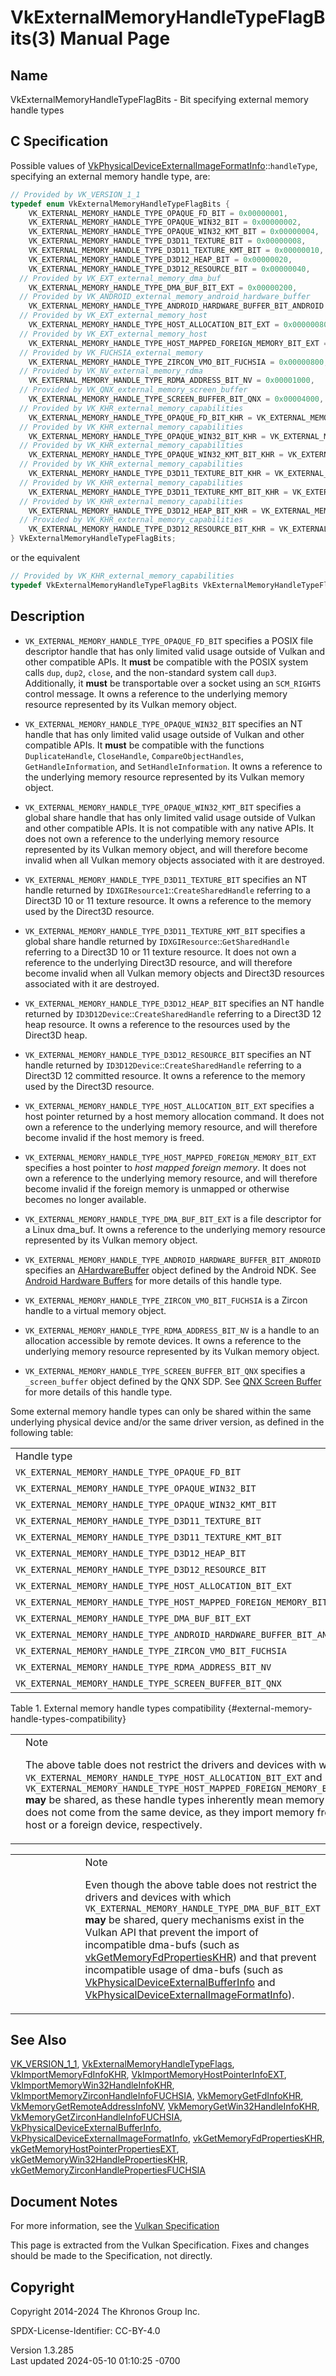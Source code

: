 # VkExternalMemoryHandleTypeFlagBits(3) Manual Page

## Name

VkExternalMemoryHandleTypeFlagBits - Bit specifying external memory
handle types



## <a href="#_c_specification" class="anchor"></a>C Specification

Possible values of
[VkPhysicalDeviceExternalImageFormatInfo](https://registry.khronos.org/vulkan/specs/1.3-extensions/man/html/VkPhysicalDeviceExternalImageFormatInfo.html)::`handleType`,
specifying an external memory handle type, are:

``` c
// Provided by VK_VERSION_1_1
typedef enum VkExternalMemoryHandleTypeFlagBits {
    VK_EXTERNAL_MEMORY_HANDLE_TYPE_OPAQUE_FD_BIT = 0x00000001,
    VK_EXTERNAL_MEMORY_HANDLE_TYPE_OPAQUE_WIN32_BIT = 0x00000002,
    VK_EXTERNAL_MEMORY_HANDLE_TYPE_OPAQUE_WIN32_KMT_BIT = 0x00000004,
    VK_EXTERNAL_MEMORY_HANDLE_TYPE_D3D11_TEXTURE_BIT = 0x00000008,
    VK_EXTERNAL_MEMORY_HANDLE_TYPE_D3D11_TEXTURE_KMT_BIT = 0x00000010,
    VK_EXTERNAL_MEMORY_HANDLE_TYPE_D3D12_HEAP_BIT = 0x00000020,
    VK_EXTERNAL_MEMORY_HANDLE_TYPE_D3D12_RESOURCE_BIT = 0x00000040,
  // Provided by VK_EXT_external_memory_dma_buf
    VK_EXTERNAL_MEMORY_HANDLE_TYPE_DMA_BUF_BIT_EXT = 0x00000200,
  // Provided by VK_ANDROID_external_memory_android_hardware_buffer
    VK_EXTERNAL_MEMORY_HANDLE_TYPE_ANDROID_HARDWARE_BUFFER_BIT_ANDROID = 0x00000400,
  // Provided by VK_EXT_external_memory_host
    VK_EXTERNAL_MEMORY_HANDLE_TYPE_HOST_ALLOCATION_BIT_EXT = 0x00000080,
  // Provided by VK_EXT_external_memory_host
    VK_EXTERNAL_MEMORY_HANDLE_TYPE_HOST_MAPPED_FOREIGN_MEMORY_BIT_EXT = 0x00000100,
  // Provided by VK_FUCHSIA_external_memory
    VK_EXTERNAL_MEMORY_HANDLE_TYPE_ZIRCON_VMO_BIT_FUCHSIA = 0x00000800,
  // Provided by VK_NV_external_memory_rdma
    VK_EXTERNAL_MEMORY_HANDLE_TYPE_RDMA_ADDRESS_BIT_NV = 0x00001000,
  // Provided by VK_QNX_external_memory_screen_buffer
    VK_EXTERNAL_MEMORY_HANDLE_TYPE_SCREEN_BUFFER_BIT_QNX = 0x00004000,
  // Provided by VK_KHR_external_memory_capabilities
    VK_EXTERNAL_MEMORY_HANDLE_TYPE_OPAQUE_FD_BIT_KHR = VK_EXTERNAL_MEMORY_HANDLE_TYPE_OPAQUE_FD_BIT,
  // Provided by VK_KHR_external_memory_capabilities
    VK_EXTERNAL_MEMORY_HANDLE_TYPE_OPAQUE_WIN32_BIT_KHR = VK_EXTERNAL_MEMORY_HANDLE_TYPE_OPAQUE_WIN32_BIT,
  // Provided by VK_KHR_external_memory_capabilities
    VK_EXTERNAL_MEMORY_HANDLE_TYPE_OPAQUE_WIN32_KMT_BIT_KHR = VK_EXTERNAL_MEMORY_HANDLE_TYPE_OPAQUE_WIN32_KMT_BIT,
  // Provided by VK_KHR_external_memory_capabilities
    VK_EXTERNAL_MEMORY_HANDLE_TYPE_D3D11_TEXTURE_BIT_KHR = VK_EXTERNAL_MEMORY_HANDLE_TYPE_D3D11_TEXTURE_BIT,
  // Provided by VK_KHR_external_memory_capabilities
    VK_EXTERNAL_MEMORY_HANDLE_TYPE_D3D11_TEXTURE_KMT_BIT_KHR = VK_EXTERNAL_MEMORY_HANDLE_TYPE_D3D11_TEXTURE_KMT_BIT,
  // Provided by VK_KHR_external_memory_capabilities
    VK_EXTERNAL_MEMORY_HANDLE_TYPE_D3D12_HEAP_BIT_KHR = VK_EXTERNAL_MEMORY_HANDLE_TYPE_D3D12_HEAP_BIT,
  // Provided by VK_KHR_external_memory_capabilities
    VK_EXTERNAL_MEMORY_HANDLE_TYPE_D3D12_RESOURCE_BIT_KHR = VK_EXTERNAL_MEMORY_HANDLE_TYPE_D3D12_RESOURCE_BIT,
} VkExternalMemoryHandleTypeFlagBits;
```

or the equivalent

``` c
// Provided by VK_KHR_external_memory_capabilities
typedef VkExternalMemoryHandleTypeFlagBits VkExternalMemoryHandleTypeFlagBitsKHR;
```

## <a href="#_description" class="anchor"></a>Description

- `VK_EXTERNAL_MEMORY_HANDLE_TYPE_OPAQUE_FD_BIT` specifies a POSIX file
  descriptor handle that has only limited valid usage outside of Vulkan
  and other compatible APIs. It **must** be compatible with the POSIX
  system calls `dup`, `dup2`, `close`, and the non-standard system call
  `dup3`. Additionally, it **must** be transportable over a socket using
  an `SCM_RIGHTS` control message. It owns a reference to the underlying
  memory resource represented by its Vulkan memory object.

- `VK_EXTERNAL_MEMORY_HANDLE_TYPE_OPAQUE_WIN32_BIT` specifies an NT
  handle that has only limited valid usage outside of Vulkan and other
  compatible APIs. It **must** be compatible with the functions
  `DuplicateHandle`, `CloseHandle`, `CompareObjectHandles`,
  `GetHandleInformation`, and `SetHandleInformation`. It owns a
  reference to the underlying memory resource represented by its Vulkan
  memory object.

- `VK_EXTERNAL_MEMORY_HANDLE_TYPE_OPAQUE_WIN32_KMT_BIT` specifies a
  global share handle that has only limited valid usage outside of
  Vulkan and other compatible APIs. It is not compatible with any native
  APIs. It does not own a reference to the underlying memory resource
  represented by its Vulkan memory object, and will therefore become
  invalid when all Vulkan memory objects associated with it are
  destroyed.

- `VK_EXTERNAL_MEMORY_HANDLE_TYPE_D3D11_TEXTURE_BIT` specifies an NT
  handle returned by `IDXGIResource1`::`CreateSharedHandle` referring to
  a Direct3D 10 or 11 texture resource. It owns a reference to the
  memory used by the Direct3D resource.

- `VK_EXTERNAL_MEMORY_HANDLE_TYPE_D3D11_TEXTURE_KMT_BIT` specifies a
  global share handle returned by `IDXGIResource`::`GetSharedHandle`
  referring to a Direct3D 10 or 11 texture resource. It does not own a
  reference to the underlying Direct3D resource, and will therefore
  become invalid when all Vulkan memory objects and Direct3D resources
  associated with it are destroyed.

- `VK_EXTERNAL_MEMORY_HANDLE_TYPE_D3D12_HEAP_BIT` specifies an NT handle
  returned by `ID3D12Device`::`CreateSharedHandle` referring to a
  Direct3D 12 heap resource. It owns a reference to the resources used
  by the Direct3D heap.

- `VK_EXTERNAL_MEMORY_HANDLE_TYPE_D3D12_RESOURCE_BIT` specifies an NT
  handle returned by `ID3D12Device`::`CreateSharedHandle` referring to a
  Direct3D 12 committed resource. It owns a reference to the memory used
  by the Direct3D resource.

- `VK_EXTERNAL_MEMORY_HANDLE_TYPE_HOST_ALLOCATION_BIT_EXT` specifies a
  host pointer returned by a host memory allocation command. It does not
  own a reference to the underlying memory resource, and will therefore
  become invalid if the host memory is freed.

- `VK_EXTERNAL_MEMORY_HANDLE_TYPE_HOST_MAPPED_FOREIGN_MEMORY_BIT_EXT`
  specifies a host pointer to *host mapped foreign memory*. It does not
  own a reference to the underlying memory resource, and will therefore
  become invalid if the foreign memory is unmapped or otherwise becomes
  no longer available.

- `VK_EXTERNAL_MEMORY_HANDLE_TYPE_DMA_BUF_BIT_EXT` is a file descriptor
  for a Linux dma_buf. It owns a reference to the underlying memory
  resource represented by its Vulkan memory object.

- `VK_EXTERNAL_MEMORY_HANDLE_TYPE_ANDROID_HARDWARE_BUFFER_BIT_ANDROID`
  specifies an [AHardwareBuffer](https://registry.khronos.org/vulkan/specs/1.3-extensions/man/html/AHardwareBuffer.html) object defined by
  the Android NDK. See <a
  href="https://registry.khronos.org/vulkan/specs/1.3-extensions/html/vkspec.html#memory-external-android-hardware-buffer"
  target="_blank" rel="noopener">Android Hardware Buffers</a> for more
  details of this handle type.

- `VK_EXTERNAL_MEMORY_HANDLE_TYPE_ZIRCON_VMO_BIT_FUCHSIA` is a Zircon
  handle to a virtual memory object.

- `VK_EXTERNAL_MEMORY_HANDLE_TYPE_RDMA_ADDRESS_BIT_NV` is a handle to an
  allocation accessible by remote devices. It owns a reference to the
  underlying memory resource represented by its Vulkan memory object.

- `VK_EXTERNAL_MEMORY_HANDLE_TYPE_SCREEN_BUFFER_BIT_QNX` specifies a
  `_screen_buffer` object defined by the QNX SDP. See <a
  href="https://registry.khronos.org/vulkan/specs/1.3-extensions/html/vkspec.html#memory-external-qnx-screen-buffer"
  target="_blank" rel="noopener">QNX Screen Buffer</a> for more details
  of this handle type.

Some external memory handle types can only be shared within the same
underlying physical device and/or the same driver version, as defined in
the following table:

|                                                                      |                                              |                                              |
|----------------------------------------------------------------------|----------------------------------------------|----------------------------------------------|
| Handle type                                                          | `VkPhysicalDeviceIDProperties`::`driverUUID` | `VkPhysicalDeviceIDProperties`::`deviceUUID` |
| `VK_EXTERNAL_MEMORY_HANDLE_TYPE_OPAQUE_FD_BIT`                       | Must match                                   | Must match                                   |
| `VK_EXTERNAL_MEMORY_HANDLE_TYPE_OPAQUE_WIN32_BIT`                    | Must match                                   | Must match                                   |
| `VK_EXTERNAL_MEMORY_HANDLE_TYPE_OPAQUE_WIN32_KMT_BIT`                | Must match                                   | Must match                                   |
| `VK_EXTERNAL_MEMORY_HANDLE_TYPE_D3D11_TEXTURE_BIT`                   | Must match                                   | Must match                                   |
| `VK_EXTERNAL_MEMORY_HANDLE_TYPE_D3D11_TEXTURE_KMT_BIT`               | Must match                                   | Must match                                   |
| `VK_EXTERNAL_MEMORY_HANDLE_TYPE_D3D12_HEAP_BIT`                      | Must match                                   | Must match                                   |
| `VK_EXTERNAL_MEMORY_HANDLE_TYPE_D3D12_RESOURCE_BIT`                  | Must match                                   | Must match                                   |
| `VK_EXTERNAL_MEMORY_HANDLE_TYPE_HOST_ALLOCATION_BIT_EXT`             | No restriction                               | No restriction                               |
| `VK_EXTERNAL_MEMORY_HANDLE_TYPE_HOST_MAPPED_FOREIGN_MEMORY_BIT_EXT`  | No restriction                               | No restriction                               |
| `VK_EXTERNAL_MEMORY_HANDLE_TYPE_DMA_BUF_BIT_EXT`                     | No restriction                               | No restriction                               |
| `VK_EXTERNAL_MEMORY_HANDLE_TYPE_ANDROID_HARDWARE_BUFFER_BIT_ANDROID` | No restriction                               | No restriction                               |
| `VK_EXTERNAL_MEMORY_HANDLE_TYPE_ZIRCON_VMO_BIT_FUCHSIA`              | No restriction                               | No restriction                               |
| `VK_EXTERNAL_MEMORY_HANDLE_TYPE_RDMA_ADDRESS_BIT_NV`                 | No restriction                               | No restriction                               |
| `VK_EXTERNAL_MEMORY_HANDLE_TYPE_SCREEN_BUFFER_BIT_QNX`               | No restriction                               | No restriction                               |

Table 1. External memory handle types compatibility
{#external-memory-handle-types-compatibility}

<table>
<colgroup>
<col style="width: 50%" />
<col style="width: 50%" />
</colgroup>
<tbody>
<tr class="odd">
<td class="icon"><em></em></td>
<td class="content">Note
<p>The above table does not restrict the drivers and devices with which
<code>VK_EXTERNAL_MEMORY_HANDLE_TYPE_HOST_ALLOCATION_BIT_EXT</code> and
<code>VK_EXTERNAL_MEMORY_HANDLE_TYPE_HOST_MAPPED_FOREIGN_MEMORY_BIT_EXT</code>
<strong>may</strong> be shared, as these handle types inherently mean
memory that does not come from the same device, as they import memory
from the host or a foreign device, respectively.</p></td>
</tr>
</tbody>
</table>

<table>
<colgroup>
<col style="width: 50%" />
<col style="width: 50%" />
</colgroup>
<tbody>
<tr class="odd">
<td class="icon"><em></em></td>
<td class="content">Note
<p>Even though the above table does not restrict the drivers and devices
with which <code>VK_EXTERNAL_MEMORY_HANDLE_TYPE_DMA_BUF_BIT_EXT</code>
<strong>may</strong> be shared, query mechanisms exist in the Vulkan API
that prevent the import of incompatible dma-bufs (such as <a
href="https://registry.khronos.org/vulkan/specs/1.3-extensions/man/html/vkGetMemoryFdPropertiesKHR.html">vkGetMemoryFdPropertiesKHR</a>)
and that prevent incompatible usage of dma-bufs (such as <a
href="https://registry.khronos.org/vulkan/specs/1.3-extensions/man/html/VkPhysicalDeviceExternalBufferInfo.html">VkPhysicalDeviceExternalBufferInfo</a>
and <a
href="https://registry.khronos.org/vulkan/specs/1.3-extensions/man/html/VkPhysicalDeviceExternalImageFormatInfo.html">VkPhysicalDeviceExternalImageFormatInfo</a>).</p></td>
</tr>
</tbody>
</table>

## <a href="#_see_also" class="anchor"></a>See Also

[VK_VERSION_1_1](https://registry.khronos.org/vulkan/specs/1.3-extensions/man/html/VK_VERSION_1_1.html),
[VkExternalMemoryHandleTypeFlags](https://registry.khronos.org/vulkan/specs/1.3-extensions/man/html/VkExternalMemoryHandleTypeFlags.html),
[VkImportMemoryFdInfoKHR](https://registry.khronos.org/vulkan/specs/1.3-extensions/man/html/VkImportMemoryFdInfoKHR.html),
[VkImportMemoryHostPointerInfoEXT](https://registry.khronos.org/vulkan/specs/1.3-extensions/man/html/VkImportMemoryHostPointerInfoEXT.html),
[VkImportMemoryWin32HandleInfoKHR](https://registry.khronos.org/vulkan/specs/1.3-extensions/man/html/VkImportMemoryWin32HandleInfoKHR.html),
[VkImportMemoryZirconHandleInfoFUCHSIA](https://registry.khronos.org/vulkan/specs/1.3-extensions/man/html/VkImportMemoryZirconHandleInfoFUCHSIA.html),
[VkMemoryGetFdInfoKHR](https://registry.khronos.org/vulkan/specs/1.3-extensions/man/html/VkMemoryGetFdInfoKHR.html),
[VkMemoryGetRemoteAddressInfoNV](https://registry.khronos.org/vulkan/specs/1.3-extensions/man/html/VkMemoryGetRemoteAddressInfoNV.html),
[VkMemoryGetWin32HandleInfoKHR](https://registry.khronos.org/vulkan/specs/1.3-extensions/man/html/VkMemoryGetWin32HandleInfoKHR.html),
[VkMemoryGetZirconHandleInfoFUCHSIA](https://registry.khronos.org/vulkan/specs/1.3-extensions/man/html/VkMemoryGetZirconHandleInfoFUCHSIA.html),
[VkPhysicalDeviceExternalBufferInfo](https://registry.khronos.org/vulkan/specs/1.3-extensions/man/html/VkPhysicalDeviceExternalBufferInfo.html),
[VkPhysicalDeviceExternalImageFormatInfo](https://registry.khronos.org/vulkan/specs/1.3-extensions/man/html/VkPhysicalDeviceExternalImageFormatInfo.html),
[vkGetMemoryFdPropertiesKHR](https://registry.khronos.org/vulkan/specs/1.3-extensions/man/html/vkGetMemoryFdPropertiesKHR.html),
[vkGetMemoryHostPointerPropertiesEXT](https://registry.khronos.org/vulkan/specs/1.3-extensions/man/html/vkGetMemoryHostPointerPropertiesEXT.html),
[vkGetMemoryWin32HandlePropertiesKHR](https://registry.khronos.org/vulkan/specs/1.3-extensions/man/html/vkGetMemoryWin32HandlePropertiesKHR.html),
[vkGetMemoryZirconHandlePropertiesFUCHSIA](https://registry.khronos.org/vulkan/specs/1.3-extensions/man/html/vkGetMemoryZirconHandlePropertiesFUCHSIA.html)

## <a href="#_document_notes" class="anchor"></a>Document Notes

For more information, see the <a
href="https://registry.khronos.org/vulkan/specs/1.3-extensions/html/vkspec.html#VkExternalMemoryHandleTypeFlagBits"
target="_blank" rel="noopener">Vulkan Specification</a>

This page is extracted from the Vulkan Specification. Fixes and changes
should be made to the Specification, not directly.

## <a href="#_copyright" class="anchor"></a>Copyright

Copyright 2014-2024 The Khronos Group Inc.

SPDX-License-Identifier: CC-BY-4.0

Version 1.3.285  
Last updated 2024-05-10 01:10:25 -0700
